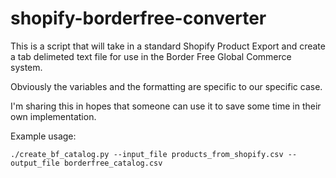 # shopify-borderfree-converter

This is a script that will take in a standard Shopify Product Export and create a 
tab delimeted text file for use in the Border Free Global Commerce system.

Obviously the variables and the formatting are specific to our specific case.

I'm sharing this in hopes that someone can use it to save some time in their own 
implementation.

Example usage:
```
./create_bf_catalog.py --input_file products_from_shopify.csv --output_file borderfree_catalog.csv
```
